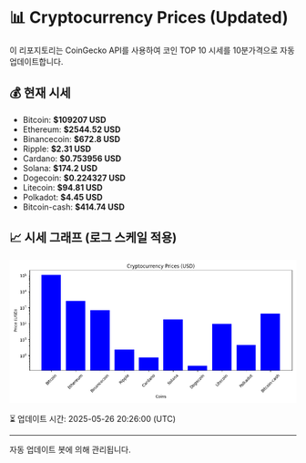 
# 📊 Cryptocurrency Prices (Updated)

이 리포지토리는 CoinGecko API를 사용하여 코인 TOP 10 시세를 10분가격으로 자동 업데이트합니다.

## 💰 현재 시세
- Bitcoin: **$109207 USD**
- Ethereum: **$2544.52 USD**
- Binancecoin: **$672.8 USD**
- Ripple: **$2.31 USD**
- Cardano: **$0.753956 USD**
- Solana: **$174.2 USD**
- Dogecoin: **$0.224327 USD**
- Litecoin: **$94.81 USD**
- Polkadot: **$4.45 USD**
- Bitcoin-cash: **$414.74 USD**

## 📈 시세 그래프 (로그 스케일 적용)
![Crypto Prices](crypto_prices.png)

⏳ 업데이트 시간: 2025-05-26 20:26:00 (UTC)

---
자동 업데이트 봇에 의해 관리됩니다.
